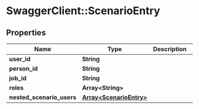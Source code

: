 # SwaggerClient::ScenarioEntry

## Properties
Name | Type | Description | Notes
------------ | ------------- | ------------- | -------------
**user_id** | **String** |  | [optional] 
**person_id** | **String** |  | [optional] 
**job_id** | **String** |  | 
**roles** | **Array&lt;String&gt;** |  | 
**nested_scenario_users** | [**Array&lt;ScenarioEntry&gt;**](ScenarioEntry.md) |  | 


